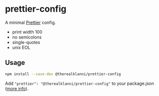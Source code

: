# prettier-config

A minimal [Prettier](https://prettier.io) config.

- print width 100
- no semicolons
- single-quotes
- unix EOL

## Usage

```sh
npm install --save-dev @therealklanni/prettier-config
```

Add `"prettier": "@therealklanni/prettier-config"` to your package.json ([more info](https://prettier.io/docs/en/configuration.html#sharing-configurations)).
